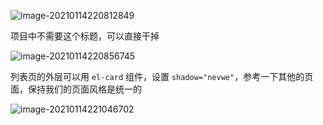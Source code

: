 ![image-20210114220812849](https://gitee.com/wu_kang0718/image/raw/master//20210114220814765.png)

项目中不需要这个标题，可以直接干掉

![image-20210114220856745](https://gitee.com/wu_kang0718/image/raw/master//20210114220857828.png)

列表页的外层可以用 `el-card` 组件，设置 `shadow="nevwe"`，参考一下其他的页面，保持我们的页面风格是统一的

![image-20210114221046702](https://gitee.com/wu_kang0718/image/raw/master//20210114221047744.png)



















